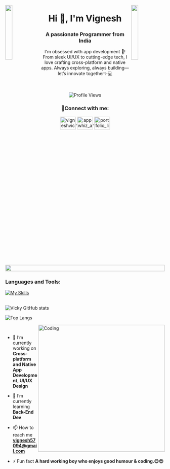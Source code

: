<img align="left" src="https://user-images.githubusercontent.com/65187002/144930161-2f783401-8d27-4fdf-a2f7-cc0ba32f1f1f.gif" width="21%" style="display:inline;"><img align="right" src="https://user-images.githubusercontent.com/65187002/144930161-2f783401-8d27-4fdf-a2f7-cc0ba32f1f1f.gif" width="21%" style="display:inline;">

<h1 align="center">Hi 👋, I'm Vignesh</h1>
<h3 align="center">A passionate Programmer from India</h3>
<p align="center">I'm obsessed with app development 📱! From sleek UI/UX to cutting-edge tech, I love crafting cross-platform and native apps. Always exploring, always building—let’s innovate together✨💻</p>

<br>
<p align="center">
  <img src="https://komarev.com/ghpvc/?username=vicky2505&label=Profile%20views&color=0e75b6&style=flat" alt="Profile Views" />
</p>

<h3 align="Center">📡Connect with me:</h3>
<p align="Center">
  <a href="https://linkedin.com/in/vigneshvicky" target="blank">
    <img align="center" src="https://raw.githubusercontent.com/rahuldkjain/github-profile-readme-generator/master/src/images/icons/Social/linked-in-alt.svg" alt="vigneshvicky" height="40" width="50"/>
  </a>
  <a href="https://instagram.com/appwhiz_artistry" target="blank">
    <img align="center" src="https://raw.githubusercontent.com/rahuldkjain/github-profile-readme-generator/master/src/images/icons/Social/instagram.svg" alt="appwhiz_artistry" height="40" width="50"/>
  <a href="https://resourceful-style-314007.framer.app/" target="blank">
  <img align="center" src="https://img.icons8.com/color/48/portfolio.png" alt="portfolio_link" height="40" width="50"/>
  </a>
</p>
<br>

<img src="https://i.imgur.com/dBaSKWF.gif" height="20" width="100%">

### Languages and Tools:
[![My Skills](https://skillicons.dev/icons?i=flutter,dart,androidstudio,java,firebase,c,html,css,github,git)](https://skillicons.dev)
<br><br>

![Vicky GitHub stats](https://github-readme-stats.vercel.app/api?username=Vicky2505&show_icons=true&theme=dark)

![Top Langs](https://github-readme-stats.vercel.app/api/top-langs/?username=Vicky2505&theme=dark)

<img align="right" alt="Coding" width="400" src="https://user-images.githubusercontent.com/74038190/229223263-cf2e4b07-2615-4f87-9c38-e37600f8381a.gif">
<br>

- 🔭 I’m currently working on **Cross-platform and Native App Development, UI/UX Design**

- 🌱 I’m currently learning **Back-End Dev**

- 📫 How to reach me **vignesh57094@gmail.com**

- ⚡ Fun fact **A hard working boy who enjoys good humour & coding.😉😉**

